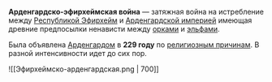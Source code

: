 **Арденгардско-эфирхеймская война** — затяжная война на истребление между [Республикой Эфирхейм](Эфирхейм) и [Арденгардской империей](Арденгард) имеющая древние предпосылки ненависти между [орками](Орки) и [эльфами](Эльфы).

Была объявлена [Арденгардом](Арденгард) в **229 году** по [религиозным причинам](Вера%20в%20Груумша). В разной интенсивности идет до сих пор.

![[Эфирхеймско-арденгардская.png | 700]]

